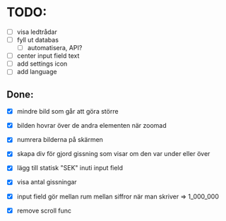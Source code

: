 # TODO:

- [ ] visa ledtrådar
- [ ] fyll ut databas
    - [ ] automatisera, API?

- [ ] center input field text
- [ ] add settings icon
- [ ] add language

## Done:

- [x] mindre bild som går att göra större
- [x] bilden hovrar över de andra elementen när zoomad
- [x] numrera bilderna på skärmen
- [x] skapa div för gjord gissning som visar om den var under eller över
- [x] lägg till statisk "SEK" inuti input field
- [x] visa antal gissningar
- [x] input field gör mellan rum mellan siffror när man skriver => 1_000_000
- [x] remove scroll func
    
